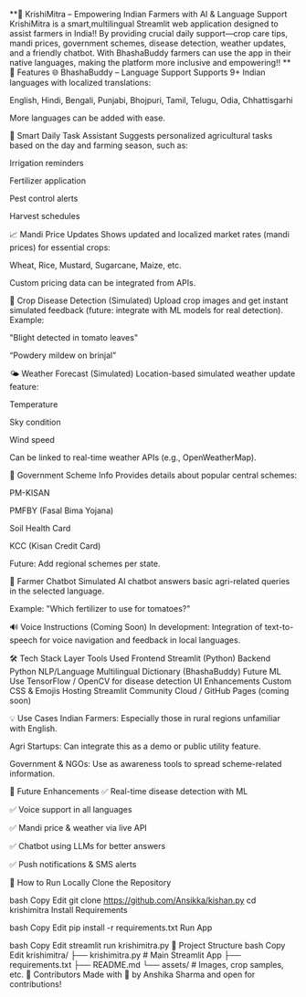 **🌾 KrishiMitra – Empowering Indian Farmers with AI & Language Support
KrishiMitra is a smart,multilingual Streamlit web application designed to assist farmers in India!!
By providing crucial daily support—crop care tips, mandi prices, government schemes, disease detection, weather updates, and a friendly chatbot.
With BhashaBuddy farmers can use the app in their native languages, making the platform more inclusive and empowering!!
**
🚀 Features
🌐 BhashaBuddy – Language Support
Supports 9+ Indian languages with localized translations:

English, Hindi, Bengali, Punjabi, Bhojpuri, Tamil, Telugu, Odia, Chhattisgarhi

More languages can be added with ease.

📅 Smart Daily Task Assistant
Suggests personalized agricultural tasks based on the day and farming season, such as:

Irrigation reminders

Fertilizer application

Pest control alerts

Harvest schedules

📈 Mandi Price Updates
Shows updated and localized market rates (mandi prices) for essential crops:

Wheat, Rice, Mustard, Sugarcane, Maize, etc.

Custom pricing data can be integrated from APIs.

🧬 Crop Disease Detection (Simulated)
Upload crop images and get instant simulated feedback (future: integrate with ML models for real detection). Example:

"Blight detected in tomato leaves"

“Powdery mildew on brinjal”

🌤 Weather Forecast (Simulated)
Location-based simulated weather update feature:

Temperature

Sky condition

Wind speed

Can be linked to real-time weather APIs (e.g., OpenWeatherMap).

🧾 Government Scheme Info
Provides details about popular central schemes:

PM-KISAN

PMFBY (Fasal Bima Yojana)

Soil Health Card

KCC (Kisan Credit Card)

Future: Add regional schemes per state.

🤖 Farmer Chatbot
Simulated AI chatbot answers basic agri-related queries in the selected language.

Example: "Which fertilizer to use for tomatoes?"

🔊 Voice Instructions (Coming Soon)
In development: Integration of text-to-speech for voice navigation and feedback in local languages.

🛠 Tech Stack
Layer	Tools Used
Frontend	Streamlit (Python)
Backend	Python
NLP/Language	Multilingual Dictionary (BhashaBuddy)
Future ML Use	TensorFlow / OpenCV for disease detection
UI Enhancements	Custom CSS & Emojis
Hosting	Streamlit Community Cloud / GitHub Pages (coming soon)

💡 Use Cases
Indian Farmers: Especially those in rural regions unfamiliar with English.

Agri Startups: Can integrate this as a demo or public utility feature.

Government & NGOs: Use as awareness tools to spread scheme-related information.

🚧 Future Enhancements
✅ Real-time disease detection with ML

✅ Voice support in all languages

✅ Mandi price & weather via live API

✅ Chatbot using LLMs for better answers

✅ Push notifications & SMS alerts

🔗 How to Run Locally
Clone the Repository

bash
Copy
Edit
git clone https://github.com/Ansikka/kishan.py
cd krishimitra
Install Requirements

bash
Copy
Edit
pip install -r requirements.txt
Run App

bash
Copy
Edit
streamlit run krishimitra.py
📂 Project Structure
bash
Copy
Edit
krishimitra/
├── krishimitra.py        # Main Streamlit App
├── requirements.txt
├── README.md
└── assets/               # Images, crop samples, etc.
🙌 Contributors
Made with 💚 by Anshika Sharma and open for contributions!

